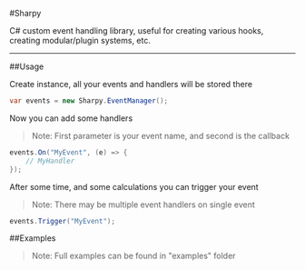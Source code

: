 #Sharpy

C# custom event handling library, useful for creating various hooks, creating modular/plugin systems, etc.

----
##Usage

Create instance, all your events and handlers will be stored there
```c#
var events = new Sharpy.EventManager();
```

Now you can add some handlers
>Note: First parameter is your event name, and second is the callback

```c#
events.On("MyEvent", (e) => {
    // MyHandler
});
```

After some time, and some calculations you can trigger your event
>Note: There may be multiple event handlers on single event

```c#
events.Trigger("MyEvent");
```

##Examples
>Note: Full examples can be found in "examples" folder
